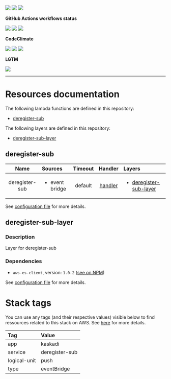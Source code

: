 ![](https://img.shields.io/github/package-json/v/kaskadi/auto-deregister-sub)
![](https://img.shields.io/badge/code--style-standard-blue)
![](https://img.shields.io/github/license/kaskadi/auto-deregister-sub?color=blue)

**GitHub Actions workflows status**

[![](https://img.shields.io/github/workflow/status/kaskadi/auto-deregister-sub/deploy?label=deployed&logo=Amazon%20AWS)](https://github.com/kaskadi/auto-deregister-sub/actions?query=workflow%3Adeploy)
[![](https://img.shields.io/github/workflow/status/kaskadi/auto-deregister-sub/build?label=build&logo=mocha)](https://github.com/kaskadi/auto-deregister-sub/actions?query=workflow%3Abuild)
[![](https://img.shields.io/github/workflow/status/kaskadi/auto-deregister-sub/syntax-check?label=syntax-check&logo=serverless)](https://github.com/kaskadi/auto-deregister-sub/actions?query=workflow%3Asyntax-check)

**CodeClimate**

[![](https://img.shields.io/codeclimate/maintainability/kaskadi/auto-deregister-sub?label=maintainability&logo=Code%20Climate)](https://codeclimate.com/github/kaskadi/auto-deregister-sub)
[![](https://img.shields.io/codeclimate/tech-debt/kaskadi/auto-deregister-sub?label=technical%20debt&logo=Code%20Climate)](https://codeclimate.com/github/kaskadi/auto-deregister-sub)
[![](https://img.shields.io/codeclimate/coverage/kaskadi/auto-deregister-sub?label=test%20coverage&logo=Code%20Climate)](https://codeclimate.com/github/kaskadi/auto-deregister-sub)

**LGTM**

[![](https://img.shields.io/lgtm/grade/javascript/github/kaskadi/auto-deregister-sub?label=code%20quality&logo=LGTM)](https://lgtm.com/projects/g/kaskadi/auto-deregister-sub/?mode=list&logo=LGTM)

<!-- You can add badges inside of this section if you'd like -->

****

<!-- automatically generated documentation will be placed in here -->
# Resources documentation

The following lambda functions are defined in this repository:
- [deregister-sub](#deregister-sub)

The following layers are defined in this repository:
- [deregister-sub-layer](#deregister-sub-layer)

## deregister-sub <a name="deregister-sub"></a>

|      Name      | Sources                        | Timeout |             Handler            | Layers                                                          |
| :------------: | :----------------------------- | :-----: | :----------------------------: | :-------------------------------------------------------------- |
| deregister-sub | <ul><li>event bridge</li></ul> | default | [handler](./deregister-sub.js) | <ul><li>[deregister-sub-layer](#deregister-sub-layer)</li></ul> |

See [configuration file](./serverless.yml) for more details.

## deregister-sub-layer <a name="deregister-sub-layer"></a>

### Description

Layer for deregister-sub

### Dependencies

- `aws-es-client`, version: `1.0.2` ([see on NPM](https://www.npmjs.com/package/aws-es-client))

See [configuration file](./serverless.yml) for more details.

# Stack tags

You can use any tags (and their respective values) visible below to find ressources related to this stack on AWS. See [here](https://docs.amazonaws.cn/en_us/AWSCloudFormation/latest/UserGuide/aws-properties-resource-tags.html) for more details.

| Tag          | Value          |
| :----------- | :------------- |
| app          | kaskadi        |
| service      | deregister-sub |
| logical-unit | push           |
| type         | eventBridge    |
<!-- automatically generated documentation will be placed in here -->

<!-- You can customize this template as you'd like! -->
